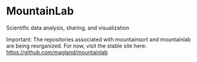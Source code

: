# MountainLab

Scientific data analysis, sharing, and visualization

Important: The repositories associated with mountainsort and mountainlab are being reorganized. For now, visit the stable site here: https://github.com/magland/mountainlab
